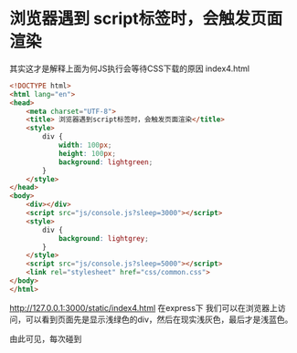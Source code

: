# 浏览器遇到 script标签时，会触发页面渲染

其实这才是解释上面为何JS执行会等待CSS下载的原因
index4.html
``````html
<!DOCTYPE html>
<html lang="en">
<head>
    <meta charset="UTF-8">
    <title> 浏览器遇到script标签时，会触发页面渲染</title>
    <style>
        div {
            width: 100px;
            height: 100px;
            background: lightgreen;
        }
    </style>
</head>
<body>
    <div></div>
    <script src="js/console.js?sleep=3000"></script>
    <style>
        div {
            background: lightgrey;
        }
    </style>
    <script src="js/console.js?sleep=5000"></script>
    <link rel="stylesheet" href="css/common.css">
</body>
</html>


``````
http://127.0.0.1:3000/static/index4.html 在express下
我们可以在浏览器上访问，可以看到页面先是显示浅绿色的div，然后在现实浅灰色，最后才是浅蓝色。

由此可见，每次碰到<script>标签时，浏览器都会渲染一次页面。这是基于同样的理由，浏览器不知道脚本的内容，有可能在js脚本中需要获取DOM元素的宽高或者CSS样式，因而碰到脚本时，只好先渲染页面，确保脚本能获取到最新的DOM元素信息，尽管脚本可能不需要这些信息。